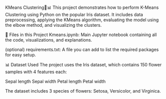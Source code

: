 KMeans Clustering🧠📊
This project demonstrates how to perform K-Means Clustering using Python on the popular Iris dataset. It includes data preprocessing, applying the KMeans algorithm, evaluating the model using the elbow method, and visualizing the clusters.

📁 Files in this Project
Kmeans.ipynb: Main Jupyter notebook containing all the code, visualizations, and explanations.

(optional) requirements.txt: A file you can add to list the required packages for easy setup.

📊 Dataset Used
The project uses the Iris dataset, which contains 150 flower samples with 4 features each:

Sepal length
Sepal width
Petal length
Petal width

The dataset includes 3 species of flowers: Setosa, Versicolor, and Virginica.
